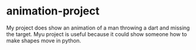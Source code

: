 # animation-project
My project does show an animation of a man throwing a dart and missing the target.
Myu project is useful because it could show someone how to make shapes move in python.
